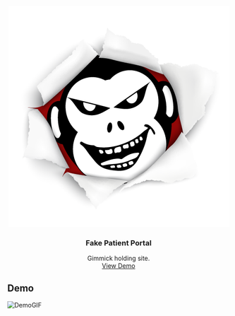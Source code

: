 <br />
<p align="center">
 <a href="https://github.com/JDL-84/" target="_blank">
    <img src="Data/Images/Logo_MonkeyFace.png" alt="JDL-84" >
</a>
  <h3 align="center">Fake Patient Portal</h3>
  <p align="center">
    Gimmick holding site. 
    <br />
    <a href="https://jdl-84.github.io/FakePatientPortal/" target="_blank">View Demo</a>
  </p>
</p>

## Demo
![DemoGIF](https://jdl-84.github.io/FakePatientPortal/Data/Images/FakePatientPortal.gif)
